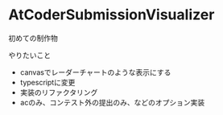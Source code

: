 # AtCoderSubmissionVisualizer

初めての制作物

やりたいこと
- canvasでレーダーチャートのような表示にする
- typescriptに変更
- 実装のリファクタリング
- acのみ、コンテスト外の提出のみ、などのオプション実装

